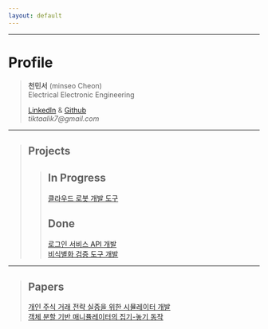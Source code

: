 ```yaml
---
layout: default
---
```


* * *

# Profile
> **천민서** (minseo Cheon)  
> Electrical Electronic Engineering  
> 
> 
> [LinkedIn](https://www.linkedin.com/in/%EB%AF%BC%EC%84%9C-%EC%B2%9C-5a797523a/) & [Github](https://github.com/tiktaalik7)  
> _tiktaalik7@gmail.com_

* * *

>## Projects 
>> ## In Progress
>> [클라우드 로봇 개발 도구](./project-003.html)  
>> ## Done
>> [로그인 서비스 API 개발](./project-001.html)  
>> [비식별화 검증 도구 개발](./project-002.html)  

* * *

>## Papers
> [개인 주식 거래 전략 실증을 위한 시뮬레이터 개발](./project-004.html)  
> [객체 분할 기반 매니퓰레이터의 집기-놓기 동작](./project-005.html)  
